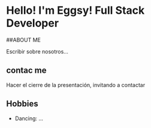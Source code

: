 # Hello! I'm Eggsy! Full Stack Developer

##ABOUT ME

Escribir sobre nosotros...

## contac me

Hacer el cierre de la presentación, invitando a contactar

## Hobbies
- Dancing: ...
